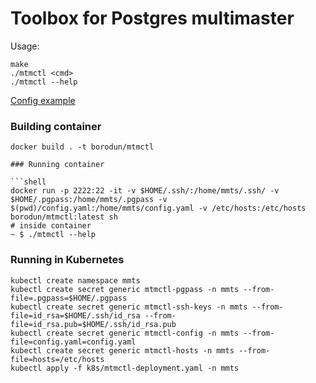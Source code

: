 # Toolbox for Postgres multimaster

Usage:
```shell
make
./mtmctl <cmd>
./mtmctl --help
```

[Config example](config.yaml)

### Building container

```shell
docker build . -t borodun/mtmctl

### Running container

```shell
docker run -p 2222:22 -it -v $HOME/.ssh/:/home/mmts/.ssh/ -v $HOME/.pgpass:/home/mmts/.pgpass -v $(pwd)/config.yaml:/home/mmts/config.yaml -v /etc/hosts:/etc/hosts borodun/mtmctl:latest sh
# inside container
~ $ ./mtmctl --help
```

### Running in Kubernetes

```shell
kubectl create namespace mmts
kubectl create secret generic mtmctl-pgpass -n mmts --from-file=.pgpass=$HOME/.pgpass
kubectl create secret generic mtmctl-ssh-keys -n mmts --from-file=id_rsa=$HOME/.ssh/id_rsa --from-file=id_rsa.pub=$HOME/.ssh/id_rsa.pub 
kubectl create secret generic mtmctl-config -n mmts --from-file=config.yaml=config.yaml
kubectl create secret generic mtmctl-hosts -n mmts --from-file=hosts=/etc/hosts
kubectl apply -f k8s/mtmctl-deployment.yaml -n mmts
```
